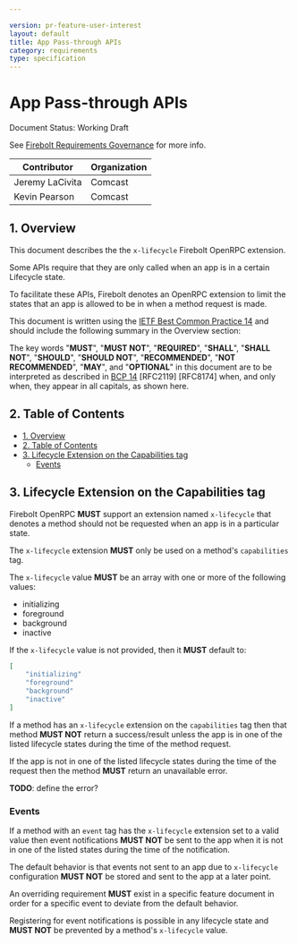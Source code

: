 ```yaml
---

version: pr-feature-user-interest
layout: default
title: App Pass-through APIs
category: requirements
type: specification
---
```

# App Pass-through APIs

Document Status: Working Draft

See [Firebolt Requirements Governance](../../../governance) for more info.

| Contributor     | Organization   |
|-----------------|----------------|
| Jeremy LaCivita | Comcast        |
| Kevin Pearson   | Comcast        |

## 1. Overview
This document describes the the `x-lifecycle` Firebolt OpenRPC extension.

Some APIs require that they are only called when an app is in a certain Lifecycle state.

To facilitate these APIs, Firebolt denotes an OpenRPC extension to limit the states that an app is allowed to be in when a method request is made.

This document is written using the [IETF Best Common Practice 14](https://www.rfc-editor.org/rfc/rfc2119.txt) and should include the following summary in the Overview section:

The key words "**MUST**", "**MUST NOT**", "**REQUIRED**", "**SHALL**", "**SHALL NOT**", "**SHOULD**", "**SHOULD NOT**", "**RECOMMENDED**", "**NOT RECOMMENDED**", "**MAY**", and "**OPTIONAL**" in this document are to be interpreted as described in [BCP 14](https://www.rfc-editor.org/rfc/rfc2119.txt) [RFC2119] [RFC8174] when, and only when, they appear in all capitals, as shown here.

## 2. Table of Contents
- [1. Overview](#1-overview)
- [2. Table of Contents](#2-table-of-contents)
- [3. Lifecycle Extension on the Capabilities tag](#3-lifecycle-extension-on-the-capabilities-tag)
  - [Events](#events)

## 3. Lifecycle Extension on the Capabilities tag
Firebolt OpenRPC **MUST** support an extension named `x-lifecycle` that denotes a method should not be requested when an app is in a particular state.

The `x-lifecycle` extension **MUST** only be used on a method's `capabilities` tag.

The `x-lifecycle` value **MUST** be an array with one or more of the following values:

 - initializing
 - foreground
 - background
 - inactive

If the `x-lifecycle` value is not provided, then it **MUST** default to:

```json
[
    "initializing"
    "foreground"
    "background"
    "inactive"
]
```
 
If a method has an `x-lifecycle` extension on the `capabilities` tag then that method **MUST NOT** return a success/result unless the app is in one of the listed lifecycle states during the time of the method request.

If the app is not in one of the listed lifecycle states during the time of the request then the method **MUST** return an unavailable error.

**TODO**: define the error?

### Events
If a method with an `event` tag has the `x-lifecycle` extension set to a valid value then event notifications **MUST NOT** be sent to the app when it is not in one of the listed states during the time of the notification.

The default behavior is that events not sent to an app due to `x-lifecycle` configuration **MUST NOT** be stored and sent to the app at a later point.

An overriding requirement **MUST** exist in a specific feature document in order for a specific event to deviate from the default behavior.

Registering for event notifications is possible in any lifecycle state and **MUST NOT** be prevented by a method's `x-lifecycle` value.
